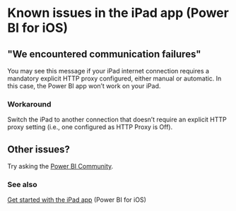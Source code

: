 <properties 
   pageTitle="Known issues in the iPad app"
   description="Known issues in the iPad app (Power BI for iOS)"
   services="powerbi" 
   documentationCenter="" 
   authors="maggiesMSFT" 
   manager="mblythe" 
   backup=""
   editor=""
   tags=""
   qualityFocus="no"
   qualityDate=""/>
 
<tags
   ms.service="powerbi"
   ms.devlang="NA"
   ms.topic="article"
   ms.tgt_pltfrm="NA"
   ms.workload="powerbi"
   ms.date="03/07/2016"
   ms.author="maggies"/>

# Known issues in the iPad app (Power BI for iOS)  

## "We encountered communication failures"  
You may see this message if your iPad internet connection requires a mandatory explicit HTTP proxy configured, either manual or automatic. In this case, the Power BI app won’t work on your iPad.

### Workaround  
Switch the iPad to another connection that doesn’t require an explicit HTTP proxy setting (i.e., one configured as HTTP Proxy is Off).  

## Other issues?
Try asking the [Power BI Community](http://community.powerbi.com/).

### See also  
[Get started with the iPad app](powerbi-mobile-iphone-app-get-started.md) (Power BI for iOS)  
